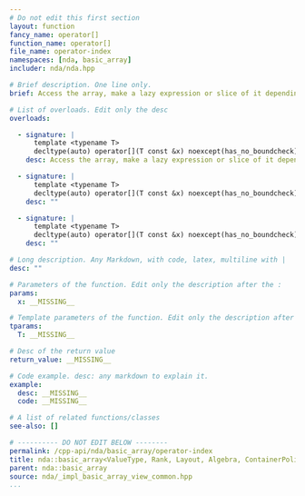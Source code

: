 ```yaml
---
# Do not edit this first section
layout: function
fancy_name: operator[]
function_name: operator[]
file_name: operator-index
namespaces: [nda, basic_array]
includer: nda/nda.hpp

# Brief description. One line only.
brief: Access the array, make a lazy expression or slice of it depending on the arguments

# List of overloads. Edit only the desc
overloads:

  - signature: |
      template <typename T>
      decltype(auto) operator[](T const &x) noexcept(has_no_boundcheck) const &
    desc: Access the array, make a lazy expression or slice of it depending on the arguments

  - signature: |
      template <typename T>
      decltype(auto) operator[](T const &x) noexcept(has_no_boundcheck) &
    desc: ""

  - signature: |
      template <typename T>
      decltype(auto) operator[](T const &x) noexcept(has_no_boundcheck) &&
    desc: ""

# Long description. Any Markdown, with code, latex, multiline with |
desc: ""

# Parameters of the function. Edit only the description after the :
params:
  x: __MISSING__

# Template parameters of the function. Edit only the description after the :
tparams:
  T: __MISSING__

# Desc of the return value
return_value: __MISSING__

# Code example. desc: any markdown to explain it.
example:
  desc: __MISSING__
  code: __MISSING__

# A list of related functions/classes
see-also: []

# ---------- DO NOT EDIT BELOW --------
permalink: /cpp-api/nda/basic_array/operator-index
title: nda::basic_array<ValueType, Rank, Layout, Algebra, ContainerPolicy>::operator[]
parent: nda::basic_array
source: nda/_impl_basic_array_view_common.hpp
...
```



